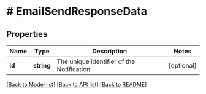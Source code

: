 # # EmailSendResponseData

## Properties

Name | Type | Description | Notes
------------ | ------------- | ------------- | -------------
**id** | **string** | The unique identifier of the Notification. | [optional]

[[Back to Model list]](../../README.md#models) [[Back to API list]](../../README.md#endpoints) [[Back to README]](../../README.md)
